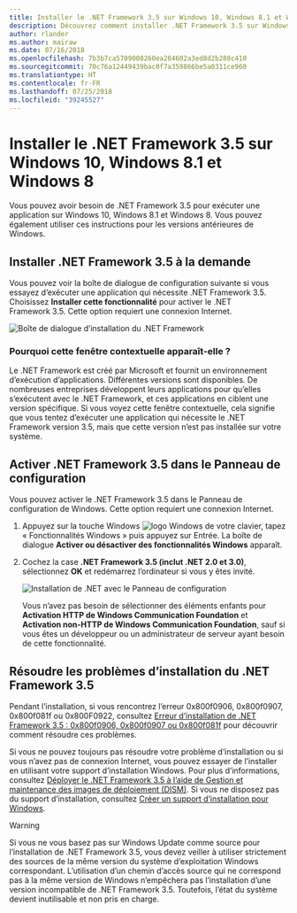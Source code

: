 ```yaml
---
title: Installer le .NET Framework 3.5 sur Windows 10, Windows 8.1 et Windows 8
description: Découvrez comment installer .NET Framework 3.5 sur Windows 10, Windows 8.1 et Windows 8.
author: rlander
ms.author: mairaw
ms.date: 07/16/2018
ms.openlocfilehash: 7b3b7ca5709008260ea284602a3ed8d2b288c410
ms.sourcegitcommit: 70c76a12449439bac0f7a359866be5a0311ce960
ms.translationtype: HT
ms.contentlocale: fr-FR
ms.lasthandoff: 07/25/2018
ms.locfileid: "39245527"
---
```

# <a name="install-the-net-framework-35-on-windows-10-windows-81-and-windows-8"></a>Installer le .NET Framework 3.5 sur Windows 10, Windows 8.1 et Windows 8

Vous pouvez avoir besoin de .NET Framework 3.5 pour exécuter une application sur Windows 10, Windows 8.1 et Windows 8. Vous pouvez également utiliser ces instructions pour les versions antérieures de Windows.

## <a name="install-the-net-framework-35-on-demand"></a>Installer .NET Framework 3.5 à la demande

Vous pouvez voir la boîte de dialogue de configuration suivante si vous essayez d’exécuter une application qui nécessite .NET Framework 3.5. Choisissez **Installer cette fonctionnalité** pour activer le .NET Framework 3.5. Cette option requiert une connexion Internet.

![Boîte de dialogue d’installation du .NET Framework](./media/dotnet-framework-installation-dialog.jpg)

### <a name="why-am-i-getting-this-pop-up"></a>Pourquoi cette fenêtre contextuelle apparaît-elle ?

Le .NET Framework est créé par Microsoft et fournit un environnement d’exécution d’applications. Différentes versions sont disponibles. De nombreuses entreprises développent leurs applications pour qu’elles s’exécutent avec le .NET Framework, et ces applications en ciblent une version spécifique. Si vous voyez cette fenêtre contextuelle, cela signifie que vous tentez d’exécuter une application qui nécessite le .NET Framework version 3.5, mais que cette version n’est pas installée sur votre système.

## <a name="enable-the-net-framework-35-in-control-panel"></a>Activer .NET Framework 3.5 dans le Panneau de configuration

Vous pouvez activer le .NET Framework 3.5 dans le Panneau de configuration de Windows. Cette option requiert une connexion Internet.

1. Appuyez sur la touche Windows ![logo Windows](https://i-msdn.sec.s-msft.com/dynimg/IC721376.jpeg) de votre clavier, tapez « Fonctionnalités Windows » puis appuyez sur Entrée. La boîte de dialogue **Activer ou désactiver des fonctionnalités Windows** apparaît.

2. Cochez la case **.NET Framework 3.5 (inclut .NET 2.0 et 3.0)**, sélectionnez **OK** et redémarrez l’ordinateur si vous y êtes invité.

   ![Installation de .NET avec le Panneau de configuration](./media/dotnet-control-panel.png)

   Vous n’avez pas besoin de sélectionner des éléments enfants pour **Activation HTTP de Windows Communication Foundation** et **Activation non-HTTP de Windows Communication Foundation**, sauf si vous êtes un développeur ou un administrateur de serveur ayant besoin de cette fonctionnalité.

## <a name="troubleshoot-the-installation-of-the-net-framework-35"></a>Résoudre les problèmes d’installation du .NET Framework 3.5

Pendant l’installation, si vous rencontrez l’erreur 0x800f0906, 0x800f0907, 0x800f081f ou 0x800F0922, consultez [Erreur d’installation de .NET Framework 3.5 : 0x800f0906, 0x800f0907 ou 0x800f081f](https://support.microsoft.com/help/2734782/net-framework-3-5-installation-error-0x800f0906--0x800f081f--0x800f09) pour découvrir comment résoudre ces problèmes.

Si vous ne pouvez toujours pas résoudre votre problème d’installation ou si vous n’avez pas de connexion Internet, vous pouvez essayer de l’installer en utilisant votre support d’installation Windows. Pour plus d’informations, consultez [Déployer le .NET Framework 3.5 à l’aide de Gestion et maintenance des images de déploiement (DISM)](/windows-hardware/manufacture/desktop/deploy-net-framework-35-by-using-deployment-image-servicing-and-management--dism). Si vous ne disposez pas du support d’installation, consultez [Créer un support d’installation pour Windows](https://support.microsoft.com/help/15088/windows-create-installation-media).

> [!WARNING]
> Si vous ne vous basez pas sur Windows Update comme source pour l’installation de .NET Framework 3.5, vous devez veiller à utiliser strictement des sources de la même version du système d’exploitation Windows correspondant. L’utilisation d’un chemin d’accès source qui ne correspond pas à la même version de Windows n’empêchera pas l’installation d’une version incompatible de .NET Framework 3.5. Toutefois, l’état du système devient inutilisable et non pris en charge.
